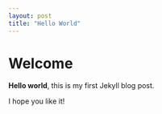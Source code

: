 ```yaml
---
layout: post
title: "Hello World"
---
```


# Welcome

**Hello world**, this is my first Jekyll blog post.

I hope you like it!
